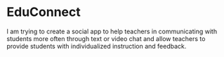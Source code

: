 # EduConnect
I am trying to create a social app to help teachers in communicating with students more often through text or video chat and allow teachers to provide students with individualized instruction and feedback.
